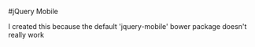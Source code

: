 #jQuery Mobile

I created this because the default 'jquery-mobile' bower package doesn't really
work
